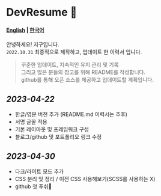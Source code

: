 # DevResume 🚀

#### **[English](./README.md) | [한국어](./READMEKR.md)**

안녕하세요! 지구입니다. <br>
`2022.10.31` 최종적으로 제작하고, 업데이트 한 이력서 입니다.

> 꾸준한 업데이트, 지속적인 유지 관리 및 기록 <BR>
> 그리고 많은 분들의 참고를 위해 README를 작성합니다. <BR>
> github를 통해 오픈 소스를 제공하고 업데이트할 계획입니다.

## _2023-04-22_

- 한글/영문 버전 추가 (README.md 이력서는 추후)
- 서명 글꼴 적용
- 기본 레이아웃 및 프레임워크 구성
- 블로그/github 및 포트폴리오 링크 수정

## _2023-04-30_

- 다크/라이트 모드 추가
- CSS 분리 및 정리 / 이전 CSS 사용해보기(SCSS를 사용하는 X)
- github 첫 푸쉬🚀
